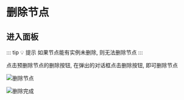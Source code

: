# 删除节点

## 进入面板

::: tip 💡 提示
如果节点能有实例未删除, 则无法删除节点
:::

点击预删除节点的删除按钮, 在弹出的对话框点击删除按钮, 即可删除节点

![删除节点](/guide/maintenance/servers/delete1.webp)

![删除完成](/guide/maintenance/servers/delete2.webp)